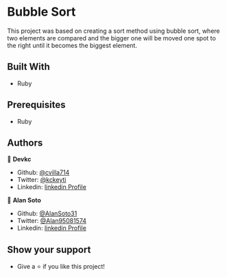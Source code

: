 # Bubble Sort

This project was based on creating a sort method using bubble sort, where two elements are compared and the bigger one will be moved one spot to the right until it becomes the biggest element. 

## Built With

- Ruby

## Prerequisites 

- Ruby

## Authors

👤 **Devkc** 

- Github: [@cvilla714](https://github.com/cvilla714)
- Twitter: [@kckeyti](https://twitter.com/kckeyti)
- Linkedin: [linkedin Profile](https://www.linkedin.com/in/cosmel-villalobos-1900531aa/)

👤 **Alan Soto** 

- Github: [@AlanSoto31](https://github.com/AlanSoto31)
- Twitter: [@Alan95081574](https://twitter.com/Alan95081574)
- Linkedin: [linkedin Profile](https://www.linkedin.com/in/alan-soto-valle-b9a0511aa/)


 ## Show your support

- Give a ⭐️ if you like this project!
